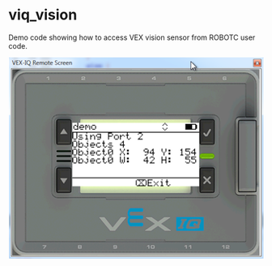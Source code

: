 # viq_vision

Demo code showing how to access VEX vision sensor from ROBOTC user code.


![IQ remote Screen](iqdemo.png)
